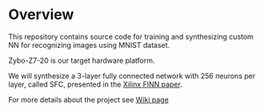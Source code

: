 # Overview

This repository contains source code for training and synthesizing custom NN for recognizing images using MNIST 
dataset. 

Zybo-Z7-20 is our target hardware platform.

We will synthesize a 3-layer fully connected network with 256 neurons per layer, called SFC, presented in the 
[Xilinx FINN paper](https://arxiv.org/abs/1612.07119).

For more details about the project see [Wiki page](https://github.com/cu-ecen-aeld/final-project-kodachi77/wiki/Project-Overview)